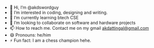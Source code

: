 - 👋 Hi, I’m @akdswordguy
- 👀 I’m interested in coding, designing and writing.
- 🌱 I’m currently learning btech CSE
- 💞️ I’m looking to collaborate on software and hardware projects
- 📫 How to reach me. Contact me on my gmail akdattingal@gmail.com
- 😄 Pronouns: he/him
- ⚡ Fun fact: I am a chess champion hehe.

<!---
akdswordguy/akdswordguy is a ✨ special ✨ repository because its `README.md` (this file) appears on your GitHub profile.
You can click the Preview link to take a look at your changes.
--->
